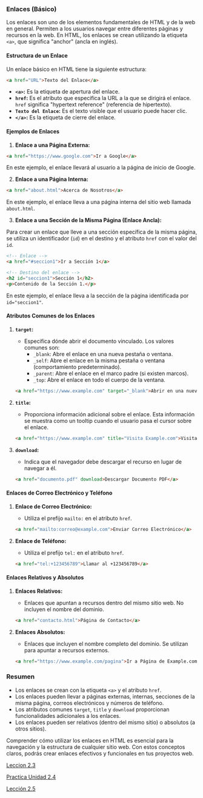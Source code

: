 ### Enlaces (Básico)

Los enlaces son uno de los elementos fundamentales de HTML y de la web en general. Permiten a los usuarios navegar entre diferentes páginas y recursos en la web. En HTML, los enlaces se crean utilizando la etiqueta `<a>`, que significa "anchor" (ancla en inglés).

#### Estructura de un Enlace

Un enlace básico en HTML tiene la siguiente estructura:

```html
<a href="URL">Texto del Enlace</a>
```

- **`<a>`:** Es la etiqueta de apertura del enlace.
- **`href`:** Es el atributo que especifica la URL a la que se dirigirá el enlace. `href` significa "hypertext reference" (referencia de hipertexto).
- **`Texto del Enlace`:** Es el texto visible que el usuario puede hacer clic.
- **`</a>`:** Es la etiqueta de cierre del enlace.

#### Ejemplos de Enlaces

1. **Enlace a una Página Externa:**

```html
<a href="https://www.google.com">Ir a Google</a>
```
En este ejemplo, el enlace llevará al usuario a la página de inicio de Google.

2. **Enlace a una Página Interna:**

```html
<a href="about.html">Acerca de Nosotros</a>
```
En este ejemplo, el enlace lleva a una página interna del sitio web llamada `about.html`.

3. **Enlace a una Sección de la Misma Página (Enlace Ancla):**

Para crear un enlace que lleve a una sección específica de la misma página, se utiliza un identificador (`id`) en el destino y el atributo `href` con el valor del `id`.

```html
<!-- Enlace -->
<a href="#seccion1">Ir a Sección 1</a>

<!-- Destino del enlace -->
<h2 id="seccion1">Sección 1</h2>
<p>Contenido de la Sección 1.</p>
```
En este ejemplo, el enlace lleva a la sección de la página identificada por `id="seccion1"`.

#### Atributos Comunes de los Enlaces

1. **`target`:**
   - Especifica dónde abrir el documento vinculado. Los valores comunes son:
     - `_blank`: Abre el enlace en una nueva pestaña o ventana.
     - `_self`: Abre el enlace en la misma pestaña o ventana (comportamiento predeterminado).
     - `_parent`: Abre el enlace en el marco padre (si existen marcos).
     - `_top`: Abre el enlace en todo el cuerpo de la ventana.

   ```html
   <a href="https://www.example.com" target="_blank">Abrir en una nueva pestaña</a>
   ```

2. **`title`:**
   - Proporciona información adicional sobre el enlace. Esta información se muestra como un tooltip cuando el usuario pasa el cursor sobre el enlace.

   ```html
   <a href="https://www.example.com" title="Visita Example.com">Visitar Example.com</a>
   ```

3. **`download`:**
   - Indica que el navegador debe descargar el recurso en lugar de navegar a él.

   ```html
   <a href="documento.pdf" download>Descargar Documento PDF</a>
   ```

#### Enlaces de Correo Electrónico y Teléfono

1. **Enlace de Correo Electrónico:**
   - Utiliza el prefijo `mailto:` en el atributo `href`.

   ```html
   <a href="mailto:correo@example.com">Enviar Correo Electrónico</a>
   ```

2. **Enlace de Teléfono:**
   - Utiliza el prefijo `tel:` en el atributo `href`.

   ```html
   <a href="tel:+123456789">Llamar al +123456789</a>
   ```

#### Enlaces Relativos y Absolutos

1. **Enlaces Relativos:**
   - Enlaces que apuntan a recursos dentro del mismo sitio web. No incluyen el nombre del dominio.

   ```html
   <a href="contacto.html">Página de Contacto</a>
   ```

2. **Enlaces Absolutos:**
   - Enlaces que incluyen el nombre completo del dominio. Se utilizan para apuntar a recursos externos.

   ```html
   <a href="https://www.example.com/pagina">Ir a Página de Example.com</a>
   ```

### Resumen

- Los enlaces se crean con la etiqueta `<a>` y el atributo `href`.
- Los enlaces pueden llevar a páginas externas, internas, secciones de la misma página, correos electrónicos y números de teléfono.
- Los atributos comunes `target`, `title` y `download` proporcionan funcionalidades adicionales a los enlaces.
- Los enlaces pueden ser relativos (dentro del mismo sitio) o absolutos (a otros sitios).

Comprender cómo utilizar los enlaces en HTML es esencial para la navegación y la estructura de cualquier sitio web. Con estos conceptos claros, podrás crear enlaces efectivos y funcionales en tus proyectos web.


[Leccion 2.3](../2.3.Listas/2.3.listas.md)  

[Practica Unidad 2.4](#) 

[Lección 2.5](../2.5.Imagenes-Y-Rutas/2.5.Imagenes-y-rutas.md)